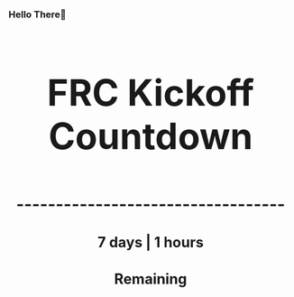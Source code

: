 ### Hello There👋

<!---START-TIMER--->
<h3 align='center' style='font-size: 64px;'>FRC Kickoff Countdown</h3>
<h3 align='center' style='font-size: 30px;'>----------------------------------</h3>
<h3 align='center' style='font-size: 25px;'>7 days | 1 hours</h3>
<h3 align='center' style='font-size: 25px;'>Remaining</h3>
<!---END-TIMER--->
